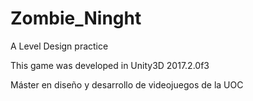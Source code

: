 # Zombie_Ninght
A Level Design practice

This game was developed in Unity3D 2017.2.0f3

Máster en diseño y desarrollo de videojuegos de la UOC
